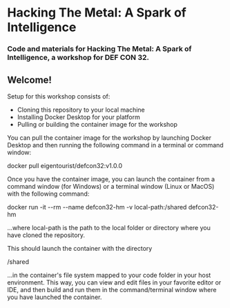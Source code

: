 # Hacking The Metal: A Spark of Intelligence
### Code and materials for Hacking The Metal: A Spark of Intelligence, a workshop for DEF CON 32.

## Welcome!

Setup for this workshop consists of:
- Cloning this repository to your local machine
- Installing Docker Desktop for your platform
- Pulling or building the container image for the workshop


You can pull the container image for the workshop by launching Docker Desktop and then running the following command in a terminal or command window:

docker pull eigentourist/defcon32:v1.0.0

Once you have the container image, you can launch the container from a command window (for Windows) or a terminal window (Linux or MacOS) with the following command:

docker run -it --rm --name defcon32-hm -v local-path:/shared defcon32-hm

...where local-path is the path to the local folder or directory where you have cloned the repository.

This should launch the container with the directory

/shared

...in the container's file system mapped to your code folder in your host environment. This way, you can view and edit files in your favorite editor or IDE, and then build and run them in the command/terminal window where you have launched the container.